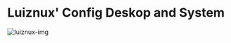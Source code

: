 Luiznux' Config Deskop and System
=================================


![luiznux-img](https://github.com/luiznux/luiznux-config/blob/master/images/Queen_Selys_7.jpg)







